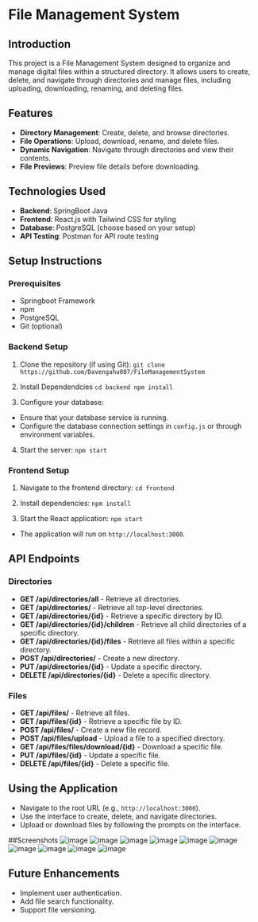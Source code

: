 # File Management System

## Introduction
This project is a File Management System designed to organize and manage digital files within a structured directory. It allows users to create, delete, and navigate through directories and manage files, including uploading, downloading, renaming, and deleting files.

## Features
- **Directory Management**: Create, delete, and browse directories.
- **File Operations**: Upload, download, rename, and delete files.
- **Dynamic Navigation**: Navigate through directories and view their contents.
- **File Previews**: Preview file details before downloading.

## Technologies Used
- **Backend**: SpringBoot Java
- **Frontend**: React.js with Tailwind CSS for styling
- **Database**: PostgreSQL (choose based on your setup)
- **API Testing**: Postman for API route testing

## Setup Instructions

### Prerequisites
- Springboot Framework
- npm
- PostgreSQL
- Git (optional)

### Backend Setup
1. Clone the repository (if using Git):
   ```git clone https://github.com/Davengahu007/FileManagementSystem```

2. Install Dependendcies
   ```cd backend npm install```

3. Configure your database:
- Ensure that your database service is running.
- Configure the database connection settings in `config.js` or through environment variables.

4. Start the server:
   ```npm start```


### Frontend Setup
1. Navigate to the frontend directory:
   ```cd frontend```

2. Install dependencies:
   ```npm install```

3. Start the React application:
   ```npm start```

- The application will run on `http://localhost:3000`.

## API Endpoints

### Directories
- **GET /api/directories/all** - Retrieve all directories.
- **GET /api/directories/** - Retrieve all top-level directories.
- **GET /api/directories/{id}** - Retrieve a specific directory by ID.
- **GET /api/directories/{id}/children** - Retrieve all child directories of a specific directory.
- **GET /api/directories/{id}/files** - Retrieve all files within a specific directory.
- **POST /api/directories/** - Create a new directory.
- **PUT /api/directories/{id}** - Update a specific directory.
- **DELETE /api/directories/{id}** - Delete a specific directory.

### Files
- **GET /api/files/** - Retrieve all files.
- **GET /api/files/{id}** - Retrieve a specific file by ID.
- **POST /api/files/** - Create a new file record.
- **POST /api/files/upload** - Upload a file to a specified directory.
- **GET /api/files/files/download/{id}** - Download a specific file.
- **PUT /api/files/{id}** - Update a specific file.
- **DELETE /api/files/{id}** - Delete a specific file.

## Using the Application
- Navigate to the root URL (e.g., `http://localhost:3000`).
- Use the interface to create, delete, and navigate directories.
- Upload or download files by following the prompts on the interface.

##Screenshots
![image](https://github.com/user-attachments/assets/0cc95c4b-bd24-4a26-bdc4-d64275caaa67)
![image](https://github.com/user-attachments/assets/49133505-5287-498b-961e-98e88e4fab69)
![image](https://github.com/user-attachments/assets/194e0021-5bcd-46ed-a48d-5a773f119504)
![image](https://github.com/user-attachments/assets/890a86cc-aa63-435a-b604-19d6cb306a74)
![image](https://github.com/user-attachments/assets/f2733f12-1172-4981-af8d-5542effc118f)
![image](https://github.com/user-attachments/assets/1627f34a-a73c-4147-ac1c-f9e1070e20dd)
![image](https://github.com/user-attachments/assets/2e5c350d-0357-40a2-932a-0938df55e1e1)
![image](https://github.com/user-attachments/assets/b94ae235-0e16-441a-af6c-66dca401e162)
![image](https://github.com/user-attachments/assets/f247bfee-7e6c-457e-9830-dbc75516f64d)
![image](https://github.com/user-attachments/assets/fe0c9d62-4132-4fe5-b102-200b0ac42807)


## Future Enhancements
- Implement user authentication.
- Add file search functionality.
- Support file versioning.


